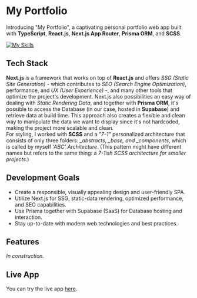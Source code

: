 # My Portfolio

Introducing "My Portfolio", a captivating personal portfolio web app built with **TypeScript**, **React.js**, **Next.js App Router**, **Prisma ORM**, and **SCSS**.

[![My Skills](https://skillicons.dev/icons?i=ts,react,scss,nextjs,prisma,supabase&perline=3)](https://skillicons.dev)

## Tech Stack

**Next.js** is a framework that works on top of **React.js** and offers _SSG_ _(Static Site Generation)_ - which contributes to _SEO_ _(Search Engine Optimization)_, performance, and _UX_ _(User Experience)_ -, and many other tools that optimize the project's development. Next.js also possibilities an easy way of dealing with _Static Rendering Data_, and together with **Prisma ORM**, it's possible to access the Database (in our case, hosted in **Supabase**) and retrieve data at build time.
This approach also creates a flexible and clean way to manipulate the data we want to display since it's not hardcoded, making the project more scalable and clean.\
For styling, I worked with **SCSS** and a _"7-1"_ personalized architecture that consists of only three folders: _\_abstracts, \_base, and \_components_, which is called by myself _'ABC' Architecture_. (This pattern might have different names but refers to the same thing: a _7-1ish SCSS architecture for smaller projects_.)

## Development Goals

- Create a responsible, visually appealing design and user-friendly SPA.
- Utilize Next.js for SSG, static-data rendering, optimized performance, and SEO capabilities.
- Use Prisma together with Supabase (SaaS) for Database hosting and interaction.
- Stay up-to-date with modern web technologies and best practices.

## Features

_In construction._

## Live App

You can try the live app [here](https://iht-me.vercel.app/).
